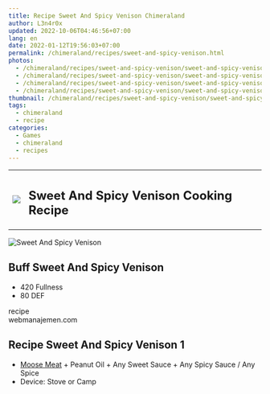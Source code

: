 ```yaml
---
title: Recipe Sweet And Spicy Venison Chimeraland
author: L3n4r0x
updated: 2022-10-06T04:46:56+07:00
lang: en
date: 2022-01-12T19:56:03+07:00
permalink: /chimeraland/recipes/sweet-and-spicy-venison.html
photos:
  - /chimeraland/recipes/sweet-and-spicy-venison/sweet-and-spicy-venison.webp
  - /chimeraland/recipes/sweet-and-spicy-venison/sweet-and-spicy-venison-name.webp
  - /chimeraland/recipes/sweet-and-spicy-venison/sweet-and-spicy-venison-icon.webp
  - /chimeraland/recipes/sweet-and-spicy-venison/sweet-and-spicy-venison-material.webp
thumbnail: /chimeraland/recipes/sweet-and-spicy-venison/sweet-and-spicy-venison.webp
tags:
  - chimeraland
  - recipe
categories:
  - Games
  - chimeraland
  - recipes
---
```


<section id="bootstrap-wrapper">
  <link
    rel="stylesheet"
    href="https://rawcdn.githack.com/dimaslanjaka/Web-Manajemen/870a349/css/bootstrap-5-3-0-alpha3-wrapper.css"
  />
  <div class="row mb-2">
    <div class="col-md-12 mb-2">
      <table class="table" id="post-info">
        <tbody>
          <tr>
            <td>
              <img
                class="d-inline-block me-2"
                src="/chimeraland/recipes/sweet-and-spicy-venison/sweet-and-spicy-venison-icon.webp"
                width="auto"
                height="auto"
              />
            </td>
            <td>
              <h1 class="fs-5">Sweet And Spicy Venison Cooking Recipe</h1>
            </td>
          </tr>
        </tbody>
      </table>
    </div>
  </div>
  <div class="card mb-2 bg-dark text-light">
    <div class="row g-0">
      <div class="col-sm-4 position-relative mb-2">
        <img
          src="/chimeraland/recipes/sweet-and-spicy-venison/sweet-and-spicy-venison-material.webp"
          class="card-img fit-cover w-100 h-100"
          alt="Sweet And Spicy Venison"
          data-fancybox="true"
        />
      </div>
      <div class="col-sm-8 mb-2">
        <div class="card-body">
          <h2 class="card-title fs-5">Buff Sweet And Spicy Venison</h2>
          <div class="card-text">
            <ul>
              <li>420 Fullness</li>
              <li>80 DEF</li>
            </ul>
          </div>
          <span class="badge rounded-pill bg-dark text-white">recipe</span>
        </div>
        <div class="card-footer text-end text-muted">webmanajemen.com</div>
      </div>
    </div>
  </div>
  <div class="row mb-2">
    <div class="col-12 col-lg-6 recipe-item mb-2">
      <div class="card">
        <div class="card-body">
          <h2 class="card-title fs-5">Recipe Sweet And Spicy Venison 1</h2>
          <div class="card-text">
            <ul>
              <li>
                <a
                  class="text-decoration-none"
                  href="/chimeraland/materials/moose-meat.html"
                  >Moose Meat</a
                ><span> + </span>Peanut Oil<span> + </span>Any Sweet Sauce<span>
                  + </span
                >Any Spicy Sauce<span> / </span>Any Spice
              </li>
              <li>Device: Stove or Camp</li>
            </ul>
          </div>
        </div>
      </div>
    </div>
  </div>
</section>